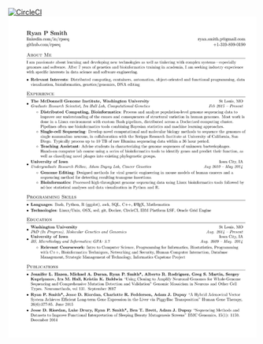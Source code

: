 [![CircleCI](https://circleci.com/gh/RPSeq/resume.svg?style=shield)](https://circleci.com/gh/RPSeq/resume)
![Resume Screenshot](/ryan_p_smith_resume.png)
